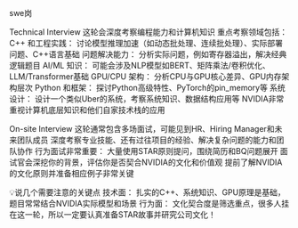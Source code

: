 swe岗

Technical Interview
这轮会深度考察编程能力和计算机知识
重点考察领域包括：
C++ 和工程实践： 讨论模型推理加速（如动态批处理、连续批处理）、实际部署问题、C++语言基础
问题解决能力： 分析实际问题，例如寄存器溢出，解决经典逻辑题目
AI/ML 知识： 可能会涉及NLP模型如BERT、矩阵乘法/卷积优化、LLM/Transformer基础
GPU/CPU 架构： 分析CPU与GPU核心差异、GPU内存架构层次
Python 和框架： 探讨Python高级特性、PyTorch的pin_memory等
系统设计： 设计一个类似Uber的系统，考察系统知识、数据结构应用等
NVIDIA非常重视计算机底层知识和他们自家技术栈的应用
	
On-site Interview
这轮通常包含多场面试，可能见到HR、Hiring Manager和未来团队成员
深度考察专业技能、还有过往项目的经验、解决复杂问题的能力和团队协作
行为面试非常重要： 大量使用STAR原则提问，围绕简历和BQ问题展开
面试官会深挖你的背景，评估你是否契合NVIDIA的文化和价值观
提前了解NVIDIA的文化原则并准备相应例子非常关键
	
💡说几个需要注意的关键点
技术面： 扎实的C++、系统知识、GPU原理是基础，题目常常结合NVIDIA实际模型和场景
行为面： 文化契合度是筛选重点，很多人挂在这一轮，所以一定要认真准备STAR故事并研究公司文化！
